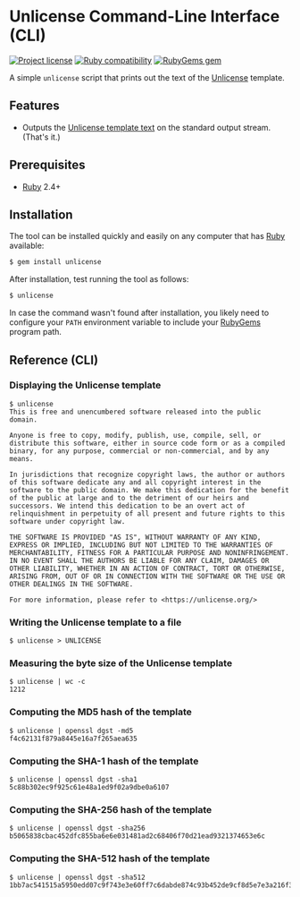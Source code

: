# Unlicense Command-Line Interface (CLI)

[![Project license](https://img.shields.io/badge/license-Public%20Domain-blue.svg)](https://unlicense.org)
[![Ruby compatibility](https://img.shields.io/badge/ruby-2.4%2B-blue)](https://rubygems.org/gems/unlicense)
[![RubyGems gem](https://img.shields.io/gem/v/unlicense.svg)](https://rubygems.org/gems/unlicense)

A simple `unlicense` script that prints out the text of the [Unlicense]
template.

## Features

- Outputs the [Unlicense template text](https://unlicense.org/UNLICENSE)
  on the standard output stream. (That's it.)

## Prerequisites

- [Ruby] 2.4+

## Installation

The tool can be installed quickly and easily on any computer that has [Ruby]
available:

```bash
$ gem install unlicense
```

After installation, test running the tool as follows:

```bash
$ unlicense
```

In case the command wasn't found after installation, you likely need to
configure your `PATH` environment variable to include your [RubyGems] program
path.

## Reference (CLI)

### Displaying the Unlicense template

```
$ unlicense
This is free and unencumbered software released into the public domain.

Anyone is free to copy, modify, publish, use, compile, sell, or
distribute this software, either in source code form or as a compiled
binary, for any purpose, commercial or non-commercial, and by any
means.

In jurisdictions that recognize copyright laws, the author or authors
of this software dedicate any and all copyright interest in the
software to the public domain. We make this dedication for the benefit
of the public at large and to the detriment of our heirs and
successors. We intend this dedication to be an overt act of
relinquishment in perpetuity of all present and future rights to this
software under copyright law.

THE SOFTWARE IS PROVIDED "AS IS", WITHOUT WARRANTY OF ANY KIND,
EXPRESS OR IMPLIED, INCLUDING BUT NOT LIMITED TO THE WARRANTIES OF
MERCHANTABILITY, FITNESS FOR A PARTICULAR PURPOSE AND NONINFRINGEMENT.
IN NO EVENT SHALL THE AUTHORS BE LIABLE FOR ANY CLAIM, DAMAGES OR
OTHER LIABILITY, WHETHER IN AN ACTION OF CONTRACT, TORT OR OTHERWISE,
ARISING FROM, OUT OF OR IN CONNECTION WITH THE SOFTWARE OR THE USE OR
OTHER DEALINGS IN THE SOFTWARE.

For more information, please refer to <https://unlicense.org/>
```

### Writing the Unlicense template to a file

```
$ unlicense > UNLICENSE
```

### Measuring the byte size of the Unlicense template

```
$ unlicense | wc -c
1212
```

### Computing the MD5 hash of the template

```
$ unlicense | openssl dgst -md5
f4c62131f879a8445e16a7f265aea635
```

### Computing the SHA-1 hash of the template

```
$ unlicense | openssl dgst -sha1
5c88b302ec9f925c61e48a1ed9f02a9dbe0a6107
```

### Computing the SHA-256 hash of the template

```
$ unlicense | openssl dgst -sha256
b5065838cbac452dfc855ba6e6e031481ad2c68406f70d21ead9321374653e6c
```

### Computing the SHA-512 hash of the template

```
$ unlicense | openssl dgst -sha512
1bb7ac541515a5950edd07c9f743e3e60ff7c6dabde874c93b452de9cf8d5e7e3a216f318553ab16a234e79d29d319d6c1da37aa63ff4f09860614ec28a1f0b8
```

[Ruby]:      https://www.ruby-lang.org/en/
[RubyGems]:  https://guides.rubygems.org/faqs/
[Unlicense]: https://unlicense.org
